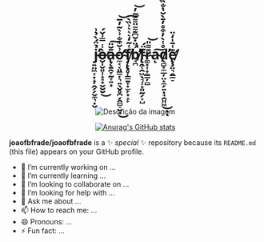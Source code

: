 
<div align="center">
  <h1 >j̴͍̤͖͔̣̝̦̭̗̗̬̼͉̣̬͗̈́̀̉͗̚̕ò̶̮̩̬͈̹̝͓͙̬̮̮̾̿͗̌́̕͜ā̶̢̨̱̭̞̰̞͍͙̆̈͠ơ̴̼͔͔͈͇̦͉͍̖̬̥̪̗̭̻̠̬͓͗̆͒̐͗̀͂̓̅̕̕͜͝f̸̡̨̢̥̜͇̱̞̣̫̙͙̝̙͑͂̒͛͛͛͐̏̀̕͠b̸̘̪́̈̇̆͆͊͌̈͌͊̃̓̚̕͝f̴̢̭̜̯͖̖͉̹̟͈̰̗͕̺̈́r̴͚͓͎̟̼̳̦̻͊͌̎͝a̴͠ͅd̸̖̻͓̼̲̦̤̝̼̗͍̣̘̭͈͖̊͑̀̓͒̊̓̄̀̆̔̐̏̃̓̈̏̓̕͜ͅͅe̸̢̧̛̤͉̭͇̠͊͑̄̍̒̈</h1>
  
   <br>
   <br>
   <br>
   <br>
  
  <img src="https://user-images.githubusercontent.com/22626546/235507762-882c9899-8a63-4040-b975-b59c4515690e.png" alt="Descrição da imagem">
  
  [![Anurag's GitHub stats](https://github-readme-stats.vercel.app/api?username=joaofbfrade)](https://github.com/anuraghazra/github-readme-stats)
</div>




**joaofbfrade/joaofbfrade** is a ✨ _special_ ✨ repository because its `README.md` (this file) appears on your GitHub profile.



- 🔭 I’m currently working on ...
- 🌱 I’m currently learning ...
- 👯 I’m looking to collaborate on ...
- 🤔 I’m looking for help with ...
- 💬 Ask me about ...
- 📫 How to reach me: ...
- 😄 Pronouns: ...
- ⚡ Fun fact: ...

